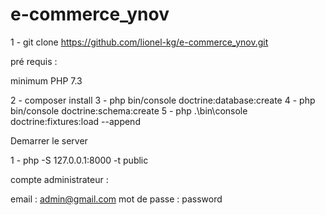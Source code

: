 # e-commerce_ynov

1 - git clone https://github.com/lionel-kg/e-commerce_ynov.git

pré requis :

minimum PHP 7.3

2 - composer install
3 - php bin/console doctrine:database:create
4 - php bin/console doctrine:schema:create
5 - php .\bin\console doctrine:fixtures:load --append

Demarrer le server 

1 - php -S 127.0.0.1:8000 -t public

compte administrateur :

 email : admin@gmail.com
 mot de passe : password

